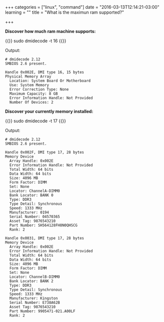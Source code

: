 +++
categories = ["linux", "command"]
date = "2016-03-13T12:14:21-03:00"
learning = ""
title = "What is the maximun ram supported?"

+++

**Discover how much ram machine supports:**

{{<highlight bash>}}
sudo dmidecode -t 16
{{</highlight>}}

Output:

```
# dmidecode 2.12
SMBIOS 2.6 present.

Handle 0x002E, DMI type 16, 15 bytes
Physical Memory Array
  Location: System Board Or Motherboard
  Use: System Memory
  Error Correction Type: None
  Maximum Capacity: 8 GB
  Error Information Handle: Not Provided
  Number Of Devices: 2
```

**Discover your currently memory installed:**

{{<highlight bash>}}
sudo dmidecode -t 17
{{</highlight>}}

Output:

```
# dmidecode 2.12
SMBIOS 2.6 present.

Handle 0x002F, DMI type 17, 28 bytes
Memory Device
  Array Handle: 0x002E
  Error Information Handle: Not Provided
  Total Width: 64 bits
  Data Width: 64 bits
  Size: 4096 MB
  Form Factor: DIMM
  Set: None
  Locator: ChannelA-DIMM0
  Bank Locator: BANK 0
  Type: DDR3
  Type Detail: Synchronous
  Speed: 1333 MHz
  Manufacturer: 0194
  Serial Number: 04570365
  Asset Tag: 9876543210
  Part Number: SH564128FH8N0QHSCG
  Rank: 2

Handle 0x0031, DMI type 17, 28 bytes
Memory Device
  Array Handle: 0x002E
  Error Information Handle: Not Provided
  Total Width: 64 bits
  Data Width: 64 bits
  Size: 4096 MB
  Form Factor: DIMM
  Set: None
  Locator: ChannelB-DIMM0
  Bank Locator: BANK 2
  Type: DDR3
  Type Detail: Synchronous
  Speed: 1333 MHz
  Manufacturer: Kingston
  Serial Number: E738A62B
  Asset Tag: 9876543210
  Part Number: 9905471-021.A00LF
  Rank: 2
```
